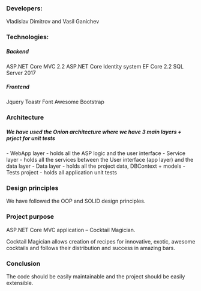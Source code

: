 <h3>Developers:</h3>
Vladislav Dimitrov and Vasil Ganichev

<h3>Technologies:</h3>

<h5>Backend</h5>
ASP.NET Core MVC 2.2
ASP.NET Core Identity system
EF Core 2.2
SQL Server 2017

<h5>Frontend</h5>
Jquery
Toastr
Font Awesome
Bootstrap

<h3>Architecture</h3>
<h5>We have used the Onion architecture where we have 3 main layers + prject for unit tests</h5>
- WebApp layer - holds all the ASP logic and the user interface
- Service layer - holds all the services between the User interface (app layer) and the data layer
- Data layer - holds all the project data, DBContext + models
- Tests project - holds all application unit tests

<h3>Design principles</h3>
We have followed the OOP and SOLID design principles.

<h3>Project purpose</h3>
ASP.NET Core MVC application – Cocktail Magician.

Cocktail Magician allows creation of recipes for innovative, exotic, awesome cocktails and
follows their distribution and success in amazing bars.

<h3>Conclusion</h3>
The code should be easily maintainable and the project should be easily extensible.